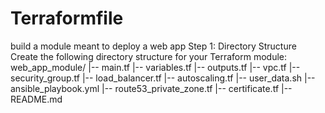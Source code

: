 # Terraformfile
build a module meant to deploy a web app
Step 1: Directory Structure
Create the following directory structure for your Terraform module:
web_app_module/
|-- main.tf
|-- variables.tf
|-- outputs.tf
|-- vpc.tf
|-- security_group.tf
|-- load_balancer.tf
|-- autoscaling.tf
|-- user_data.sh
|-- ansible_playbook.yml
|-- route53_private_zone.tf
|-- certificate.tf
|-- README.md
